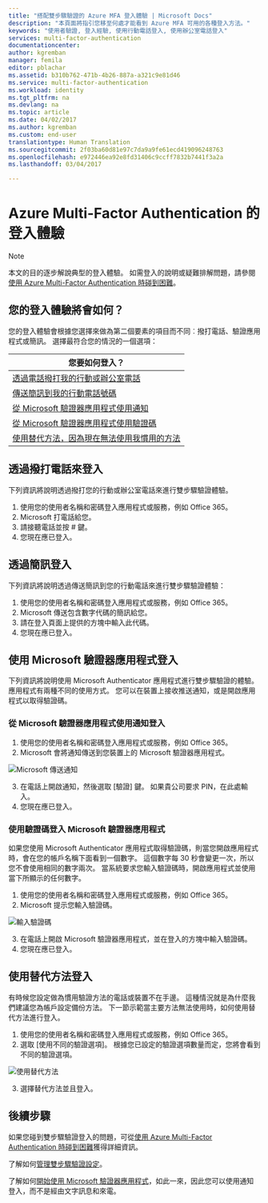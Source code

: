 ```yaml
---
title: "搭配雙步驟驗證的 Azure MFA 登入體驗 | Microsoft Docs"
description: "本頁面將指引您移至何處才能看到 Azure MFA 可用的各種登入方法。"
keywords: "使用者驗證, 登入經驗, 使用行動電話登入, 使用辦公室電話登入"
services: multi-factor-authentication
documentationcenter: 
author: kgremban
manager: femila
editor: pblachar
ms.assetid: b310b762-471b-4b26-887a-a321c9e81d46
ms.service: multi-factor-authentication
ms.workload: identity
ms.tgt_pltfrm: na
ms.devlang: na
ms.topic: article
ms.date: 04/02/2017
ms.author: kgremban
ms.custom: end-user
translationtype: Human Translation
ms.sourcegitcommit: 2f03ba60d81e97c7da9a9fe61ecd419096248763
ms.openlocfilehash: e972446ea92e8fd31406c9ccff7832b7441f3a2a
ms.lasthandoff: 03/04/2017

---
```

# <a name="the-sign-in-experience-with-azure-multi-factor-authentication"></a>Azure Multi-Factor Authentication 的登入體驗
> [!NOTE]
> 本文的目的逐步解說典型的登入體驗。 如需登入的說明或疑難排解問題，請參閱 [使用 Azure Multi-Factor Authentication 時碰到困難](multi-factor-authentication-end-user-troubleshoot.md)。

## <a name="what-will-your-sign-in-experience-be"></a>您的登入體驗將會如何？
您的登入體驗會根據您選擇來做為第二個要素的項目而不同︰撥打電話、驗證應用程式或簡訊。 選擇最符合您的情況的一個選項：

| 您要如何登入？ | 
| --- |
| [透過電話撥打我的行動或辦公室電話](#signing-in-with-a-phone-call) |
| [傳送簡訊到我的行動電話號碼](#signing-in-with-a-text-message)
| [從 Microsoft 驗證器應用程式使用通知](#signing-in-with-the-microsoft-authenticator-app-using-notification) |
| [從 Microsoft 驗證器應用程式使用驗證碼](#signing-in-with-the-microsoft-authenticator-app-using-verification-code) |
| [使用替代方法，因為現在無法使用我慣用的方法](#signing-in-with-an-alternate-method) |

## <a name="signing-in-with-a-phone-call"></a>透過撥打電話來登入
下列資訊將說明透過撥打您的行動或辦公室電話來進行雙步驟驗證體驗。

1. 使用您的使用者名稱和密碼登入應用程式或服務，例如 Office 365。  
2. Microsoft 打電話給您。  
3. 請接聽電話並按 # 鍵。  
4. 您現在應已登入。  

## <a name="signing-in-with-a-text-message"></a>透過簡訊登入
下列資訊將說明透過傳送簡訊到您的行動電話來進行雙步驟驗證體驗：

1. 使用您的使用者名稱和密碼登入應用程式或服務，例如 Office 365。 
2. Microsoft 傳送包含數字代碼的簡訊給您。 
3. 請在登入頁面上提供的方塊中輸入此代碼。 
4. 您現在應已登入。 

## <a name="signing-in-with-the-microsoft-authenticator-app"></a>使用 Microsoft 驗證器應用程式登入 
下列資訊將說明使用 Microsoft Authenticator 應用程式進行雙步驟驗證的體驗。 應用程式有兩種不同的使用方式。 您可以在裝置上接收推送通知，或是開啟應用程式以取得驗證碼。

### <a name="to-sign-in-with-a-notification-from-the-microsoft-authenticator-app"></a>從 Microsoft 驗證器應用程式使用通知登入
1. 使用您的使用者名稱和密碼登入應用程式或服務，例如 Office 365。
2. Microsoft 會將通知傳送到您裝置上的 Microsoft 驗證器應用程式。

  ![Microsoft 傳送通知](./media/multi-factor-authentication-end-user-signin/notify.png)

3. 在電話上開啟通知，然後選取 [驗證] 鍵。 如果貴公司要求 PIN，在此處輸入。
4. 您現在應已登入。

### <a name="to-sign-in-using-a-verification-code-with-the-microsoft-authenticator-app"></a>使用驗證碼登入 Microsoft 驗證器應用程式

如果您使用 Microsoft Authenticator 應用程式取得驗證碼，則當您開啟應用程式時，會在您的帳戶名稱下面看到一個數字。 這個數字每 30 秒會變更一次，所以您不會使用相同的數字兩次。 當系統要求您輸入驗證碼時，開啟應用程式並使用當下所顯示的任何數字。 

1. 使用您的使用者名稱和密碼登入應用程式或服務，例如 Office 365。
2. Microsoft 提示您輸入驗證碼。

  ![輸入驗證碼](./media/multi-factor-authentication-end-user-signin/verify3.png)

3. 在電話上開啟 Microsoft 驗證器應用程式，並在登入的方塊中輸入驗證碼。
4. 您現在應已登入。

## <a name="signing-in-with-an-alternate-method"></a>使用替代方法登入
有時候您設定做為慣用驗證方法的電話或裝置不在手邊。 這種情況就是為什麼我們建議您為帳戶設定備份方法。 下一節示範當主要方法無法使用時，如何使用替代方法進行登入。

1. 使用您的使用者名稱和密碼登入應用程式或服務，例如 Office 365。
2. 選取 [使用不同的驗證選項]。 根據您已設定的驗證選項數量而定，您將會看到不同的驗證選項。

  ![使用替代方法](./media/multi-factor-authentication-end-user-signin/alt.png)

3. 選擇替代方法並且登入。

## <a name="next-steps"></a>後續步驟

如果您碰到雙步驟驗證登入的問題，可從[使用 Azure Multi-Factor Authentication 時碰到困難](multi-factor-authentication-end-user-troubleshoot.md)獲得詳細資訊。

了解如何[管理雙步驟驗證設定](multi-factor-authentication-end-user-manage-settings.md)。

了解如何[開始使用 Microsoft 驗證器應用程式](microsoft-authenticator-app-how-to.md)，如此一來，因此您可以使用通知登入，而不是經由文字訊息和來電。 
